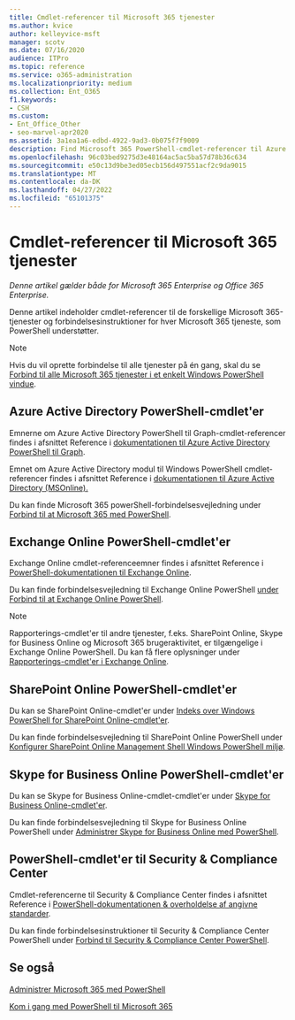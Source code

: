 ```yaml
---
title: Cmdlet-referencer til Microsoft 365 tjenester
ms.author: kvice
author: kelleyvice-msft
manager: scotv
ms.date: 07/16/2020
audience: ITPro
ms.topic: reference
ms.service: o365-administration
ms.localizationpriority: medium
ms.collection: Ent_O365
f1.keywords:
- CSH
ms.custom:
- Ent_Office_Other
- seo-marvel-apr2020
ms.assetid: 3a1ea1a6-edbd-4922-9ad3-0b075f7f9009
description: Find Microsoft 365 PowerShell-cmdlet-referencer til Azure AD, Exchange Online, SharePoint Online, Skype for Business Online og Security & Compliance.
ms.openlocfilehash: 96c03bed9275d3e48164ac5ac5ba57d78b36c634
ms.sourcegitcommit: e50c13d9be3ed05ecb156d497551acf2c9da9015
ms.translationtype: MT
ms.contentlocale: da-DK
ms.lasthandoff: 04/27/2022
ms.locfileid: "65101375"
---
```

# <a name="cmdlet-references-for-microsoft-365-services"></a>Cmdlet-referencer til Microsoft 365 tjenester

*Denne artikel gælder både for Microsoft 365 Enterprise og Office 365 Enterprise.*

Denne artikel indeholder cmdlet-referencer til de forskellige Microsoft 365-tjenester og forbindelsesinstruktioner for hver Microsoft 365 tjeneste, som PowerShell understøtter.

> [!NOTE]
> Hvis du vil oprette forbindelse til alle tjenester på én gang, skal du se [Forbind til alle Microsoft 365 tjenester i et enkelt Windows PowerShell vindue](connect-to-all-microsoft-365-services-in-a-single-windows-powershell-window.md).

## <a name="azure-active-directory-powershell-cmdlets"></a>Azure Active Directory PowerShell-cmdlet'er

Emnerne om Azure Active Directory PowerShell til Graph-cmdlet-referencer findes i afsnittet Reference i [dokumentationen til Azure Active Directory PowerShell til Graph](/powershell/azure/active-directory/install-adv2).

Emnet om Azure Active Directory modul til Windows PowerShell cmdlet-referencer findes i afsnittet Reference i [dokumentationen til Azure Active Directory (MSOnline).](/powershell/azure/active-directory/overview)

Du kan finde Microsoft 365 powerShell-forbindelsesvejledning under [Forbind til at Microsoft 365 med PowerShell](connect-to-microsoft-365-powershell.md).

## <a name="exchange-online-powershell-cmdlets"></a>Exchange Online PowerShell-cmdlet'er

Exchange Online cmdlet-referenceemner findes i afsnittet Reference i [PowerShell-dokumentationen til Exchange Online](/powershell/exchange/exchange-online-powershell).

Du kan finde forbindelsesvejledning til Exchange Online PowerShell [under Forbind til at Exchange Online PowerShell](/powershell/exchange/connect-to-exchange-online-powershell).

> [!NOTE]
> Rapporterings-cmdlet'er til andre tjenester, f.eks. SharePoint Online, Skype for Business Online og Microsoft 365 brugeraktivitet, er tilgængelige i Exchange Online PowerShell. Du kan få flere oplysninger under [Rapporterings-cmdlet'er i Exchange Online](/powershell/exchange/exchange-online-powershell).

## <a name="sharepoint-online-powershell-cmdlets"></a>SharePoint Online PowerShell-cmdlet'er

Du kan se SharePoint Online-cmdlet'er under [Indeks over Windows PowerShell for SharePoint Online-cmdlet'er](/powershell/module/sharepoint-online/).

Du kan finde forbindelsesvejledning til SharePoint Online PowerShell under [Konfigurer SharePoint Online Management Shell Windows PowerShell miljø](/powershell/sharepoint/sharepoint-online/connect-sharepoint-online).

## <a name="skype-for-business-online-powershell-cmdlets"></a>Skype for Business Online PowerShell-cmdlet'er

Du kan se Skype for Business Online-cmdlet-cmdlet'er under [Skype for Business Online-cmdlet'er](/previous-versions//mt228132(v=technet.10)).

Du kan finde forbindelsesvejledning til Skype for Business Online PowerShell under [Administrer Skype for Business Online med PowerShell](manage-skype-for-business-online-with-microsoft-365-powershell.md).

## <a name="security--compliance-center-powershell-cmdlets"></a>PowerShell-cmdlet'er til Security & Compliance Center

Cmdlet-referencerne til Security & Compliance Center findes i afsnittet Reference i [PowerShell-dokumentationen & overholdelse af angivne standarder](/powershell/exchange/scc-powershell).

Du kan finde forbindelsesinstruktioner til Security & Compliance Center PowerShell under [Forbind til Security & Compliance Center PowerShell](/powershell/exchange/connect-to-scc-powershell).

## <a name="see-also"></a>Se også

[Administrer Microsoft 365 med PowerShell](manage-microsoft-365-with-microsoft-365-powershell.md)

[Kom i gang med PowerShell til Microsoft 365](getting-started-with-microsoft-365-powershell.md)
